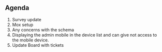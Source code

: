 ## **Agenda**
1. Survey update
2. Mox setup
3. Any concerns with the schema
4. Displaying the admin mobile in the device list and can give not access to the mobile device. 
5. Update Board with tickets
